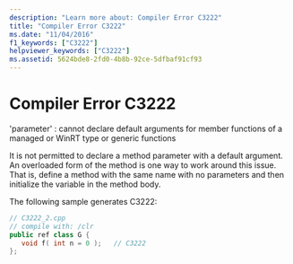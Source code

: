 ```yaml
---
description: "Learn more about: Compiler Error C3222"
title: "Compiler Error C3222"
ms.date: "11/04/2016"
f1_keywords: ["C3222"]
helpviewer_keywords: ["C3222"]
ms.assetid: 5624bde8-2fd0-4b8b-92ce-5dfbaf91cf93
---
```

# Compiler Error C3222

'parameter' : cannot declare default arguments for member functions of a managed or WinRT type or generic functions

It is not permitted to declare a method parameter with a default argument. An overloaded form of the method is one way to work around this issue. That is, define a method with the same name with no parameters and then initialize the variable in the method body.

The following sample generates C3222:

```cpp
// C3222_2.cpp
// compile with: /clr
public ref class G {
   void f( int n = 0 );   // C3222
};
```
